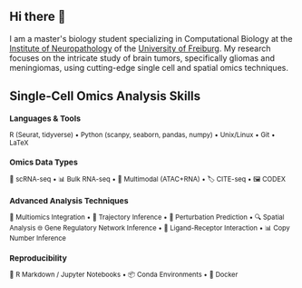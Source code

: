 ## Hi there 👋
I am a master's biology student specializing in Computational Biology at the [Institute of Neuropathology](https://www.uniklinik-freiburg.de/neuropathology.html) of the [University of Freiburg](https://uni-freiburg.de/en/). My research focuses on the intricate study of brain tumors, specifically gliomas and meningiomas, using cutting-edge single cell and spatial omics techniques. 
## Single-Cell Omics Analysis Skills
<small>

### Languages & Tools
R (Seurat, tidyverse) • Python (scanpy, seaborn, pandas, numpy) • Unix/Linux • Git • LaTeX

### Omics Data Types
🧬 scRNA-seq • 📊 Bulk RNA-seq • 🔗 Multimodal (ATAC+RNA) • 🏷️ CITE-seq • 🖼️ CODEX

### Advanced Analysis Techniques
🔗 Multiomics Integration • 🧭 Trajectory Inference • 🔮 Perturbation Prediction • 🔍 Spatial Analysis
🌐 Gene Regulatory Network Inference • 🧩 Ligand-Receptor Interaction • 📊 Copy Number Inference


### Reproducibility
📓 R Markdown / Jupyter Notebooks • 📦 Conda Environments • 🐳 Docker

<small>
<!--
**niklasbinder/niklasbinder** is a ✨ _special_ ✨ repository because its `README.md` (this file) appears on your GitHub profile.

Here are some ideas to get you started:

- 🔭 I’m currently working on ...
- 🌱 I’m currently learning ...
- 👯 I’m looking to collaborate on ...
- 🤔 I’m looking for help with ...
- 💬 Ask me about ...
- 📫 How to reach me: ...
- 😄 Pronouns: ...
- ⚡ Fun fact: ...
-->
